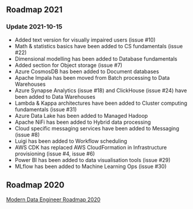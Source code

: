 ## Roadmap 2021

### Update 2021-10-15

* Added text version for visually impaired users (issue #10)
* Math & statistics basics have been added to CS fundamentals (issue #22)
* Dimensional modelling has been added to Database fundamentals
* Added section for Object storage (issue #7)
* Azure CosmosDB has been added to Document databases
* Apache Impala has been moved from Batch processing to Data Warehouses
* Azure Synapse Analytics (issue #18) and ClickHouse (issue #24) have been added to Data Warehouses
* Lambda & Kappa architectures have been added to Cluster computing fundamentals (issue #31)
* Azure Data Lake has been added to Managed Hadoop
* Apache NiFi has been added to Hybrid data processing
* Cloud specific messaging services have been added to Messaging (issue #8)
* Luigi has been added to Workflow scheduling
* AWS CDK has replaced AWS CloudFormation in Infrastructure provisioning (issue #4, issue #6)
* Power BI has been added to data visualisation tools (issue #29)
* MLflow has been added to Machine Learning Ops (issue #30)

## Roadmap 2020

[Modern Data Engineer Roadmap 2020](https://github.com/Mzhussiyev/data-engineer-roadmap)